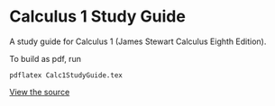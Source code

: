Calculus 1 Study Guide
====

A study guide for Calculus 1 (James Stewart Calculus Eighth Edition).

To build as pdf, run

    pdflatex Calc1StudyGuide.tex

[View the source](https://github.com/davidcorbin/calc-1-study-guide)

